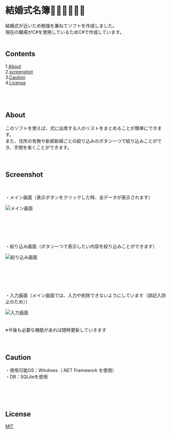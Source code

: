 # 結婚式名簿🤵🏻👰🏻‍♀️💍

結婚式が近いため勉強を兼ねてソフトを作成しました。<br>
現在の職場がC#を使用しているためC#で作成しています。
<br>
<br>
## Contents
1.[About](https://github.com/uekazu-420/Bridal-Roster/edit/main/README.md#about)<br>
2.[screenshot](https://github.com/uekazu-420/Bridal-Roster/edit/main/README.md#screenshot)<br>
3.[Caution](https://github.com/uekazu-420/Bridal-Roster/edit/main/README.md#caution)<br>
4.[License](https://github.com/uekazu-420/Bridal-Roster/edit/main/README.md#license)<br>
<br>
<br>
<br>

## About
このソフトを使えば、式に出席する人のリストをまとめることが簡単にできます。<br>
また、住所の有無や新郎新婦ごとの絞り込みのボタン一つで絞り込みことができ、手間を省くことができます。
<br>
<br>
<br>
## Screenshot
<br>

・メイン画面（表示ボタンをクリックした時、全データが表示されます）

![メイン画面](https://user-images.githubusercontent.com/118586248/202858190-2ce4eb9d-cff8-41df-84a7-c2fb4d160fdc.png)
<br>
<br>
<br>
<br>
<br>
<br>

・絞り込み画面（ボタン一つで表示したい内容を絞り込みことができます）

![絞り込み画面](https://user-images.githubusercontent.com/118586248/202858722-69d9b81d-ce43-4678-ae67-2b9433ae6b6b.png)
<br>
<br>
<br>
<br>
<br>
<br>

・入力画面（メイン画面では、入力や削除できないようにしています（誤記入防止のため））

![入力画面](https://user-images.githubusercontent.com/118586248/202858866-d3f359fb-e11f-43dc-a94c-737d8b6d6ab1.png)
<br>
<br>
<br>
※今後も必要な機能があれば随時更新していきます
<br>
<br>
<br>

## Caution
・使用可能OS：Windows（.NET Framework を使用）<br>
・DB：SQLiteを使用<br>

<br>
<br>
<br>

## License

[MIT](https://choosealicense.com/licenses/mit/)<br>
